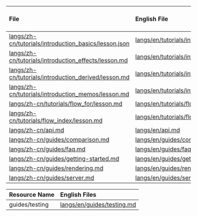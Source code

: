 
<!--MM:START (UPDATED:lang=zh-cn) -->
| File                                                                                                                                                           | English File                                                                                                                                             | Last Updated (EN)                                                                                   | Last Updated (ZH-CN)                                                                                |
| :------------------------------------------------------------------------------------------------------------------------------------------------------------- | :------------------------------------------------------------------------------------------------------------------------------------------------------- | :-------------------------------------------------------------------------------------------------- | :-------------------------------------------------------------------------------------------------- |
| [langs/zh-cn/tutorials/introduction_basics/lesson.json](https://github.com/solidjs/solid-docs/tree/main/langs/zh-cn/tutorials/introduction_basics/lesson.json) | [langs/en/tutorials/introduction_basics/lesson.json](https://github.com/solidjs/solid-docs/tree/main/langs/en/tutorials/introduction_basics/lesson.json) | [11/24/2021](https://github.com/solidjs/solid-docs/commit/6c1b8c3ab3599edf095b69d2ea8b165198437b53) | [10/22/2021](https://github.com/solidjs/solid-docs/commit/b3f7f9ecc9f3bab59726e0cb7a95deb3dfee612e) |
| [langs/zh-cn/tutorials/introduction_effects/lesson.md](https://github.com/solidjs/solid-docs/tree/main/langs/zh-cn/tutorials/introduction_effects/lesson.md)   | [langs/en/tutorials/introduction_effects/lesson.md](https://github.com/solidjs/solid-docs/tree/main/langs/en/tutorials/introduction_effects/lesson.md)   | [11/24/2021](https://github.com/solidjs/solid-docs/commit/6c1b8c3ab3599edf095b69d2ea8b165198437b53) | [10/22/2021](https://github.com/solidjs/solid-docs/commit/b3f7f9ecc9f3bab59726e0cb7a95deb3dfee612e) |
| [langs/zh-cn/tutorials/introduction_derived/lesson.md](https://github.com/solidjs/solid-docs/tree/main/langs/zh-cn/tutorials/introduction_derived/lesson.md)   | [langs/en/tutorials/introduction_derived/lesson.md](https://github.com/solidjs/solid-docs/tree/main/langs/en/tutorials/introduction_derived/lesson.md)   | [11/24/2021](https://github.com/solidjs/solid-docs/commit/6c1b8c3ab3599edf095b69d2ea8b165198437b53) | [10/22/2021](https://github.com/solidjs/solid-docs/commit/b3f7f9ecc9f3bab59726e0cb7a95deb3dfee612e) |
| [langs/zh-cn/tutorials/introduction_memos/lesson.md](https://github.com/solidjs/solid-docs/tree/main/langs/zh-cn/tutorials/introduction_memos/lesson.md)       | [langs/en/tutorials/introduction_memos/lesson.md](https://github.com/solidjs/solid-docs/tree/main/langs/en/tutorials/introduction_memos/lesson.md)       | [11/24/2021](https://github.com/solidjs/solid-docs/commit/6c1b8c3ab3599edf095b69d2ea8b165198437b53) | [10/22/2021](https://github.com/solidjs/solid-docs/commit/b3f7f9ecc9f3bab59726e0cb7a95deb3dfee612e) |
| [langs/zh-cn/tutorials/flow_for/lesson.md](https://github.com/solidjs/solid-docs/tree/main/langs/zh-cn/tutorials/flow_for/lesson.md)                           | [langs/en/tutorials/flow_for/lesson.md](https://github.com/solidjs/solid-docs/tree/main/langs/en/tutorials/flow_for/lesson.md)                           | [1/12/2022](https://github.com/solidjs/solid-docs/commit/d8cc6835474fe6e0719041a59462cbad95a1f524)  | [10/22/2021](https://github.com/solidjs/solid-docs/commit/b3f7f9ecc9f3bab59726e0cb7a95deb3dfee612e) |
| [langs/zh-cn/tutorials/flow_index/lesson.md](https://github.com/solidjs/solid-docs/tree/main/langs/zh-cn/tutorials/flow_index/lesson.md)                       | [langs/en/tutorials/flow_index/lesson.md](https://github.com/solidjs/solid-docs/tree/main/langs/en/tutorials/flow_index/lesson.md)                       | [11/18/2021](https://github.com/solidjs/solid-docs/commit/ef75f664152877f0b100f7643c27e00126d03c2f) | [10/22/2021](https://github.com/solidjs/solid-docs/commit/b3f7f9ecc9f3bab59726e0cb7a95deb3dfee612e) |
| [langs/zh-cn/api.md](https://github.com/solidjs/solid-docs/tree/main/langs/zh-cn/api.md)                                                                       | [langs/en/api.md](https://github.com/solidjs/solid-docs/tree/main/langs/en/api.md)                                                                       | [1/13/2022](https://github.com/solidjs/solid-docs/commit/026a0db7ff599f0ac8cacd03c884df67c96d625c)  | [10/22/2021](https://github.com/solidjs/solid-docs/commit/b3f7f9ecc9f3bab59726e0cb7a95deb3dfee612e) |
| [langs/zh-cn/guides/comparison.md](https://github.com/solidjs/solid-docs/tree/main/langs/zh-cn/guides/comparison.md)                                           | [langs/en/guides/comparison.md](https://github.com/solidjs/solid-docs/tree/main/langs/en/guides/comparison.md)                                           | [12/22/2021](https://github.com/solidjs/solid-docs/commit/965b2ec299849c69f2a9ec4bec637a56bfa22ead) | [11/10/2021](https://github.com/solidjs/solid-docs/commit/fd3aaa5cf6df1e9e663e97a62e0b516ce6c8ca2f) |
| [langs/zh-cn/guides/faq.md](https://github.com/solidjs/solid-docs/tree/main/langs/zh-cn/guides/faq.md)                                                         | [langs/en/guides/faq.md](https://github.com/solidjs/solid-docs/tree/main/langs/en/guides/faq.md)                                                         | [12/22/2021](https://github.com/solidjs/solid-docs/commit/965b2ec299849c69f2a9ec4bec637a56bfa22ead) | [11/10/2021](https://github.com/solidjs/solid-docs/commit/fd3aaa5cf6df1e9e663e97a62e0b516ce6c8ca2f) |
| [langs/zh-cn/guides/getting-started.md](https://github.com/solidjs/solid-docs/tree/main/langs/zh-cn/guides/getting-started.md)                                 | [langs/en/guides/getting-started.md](https://github.com/solidjs/solid-docs/tree/main/langs/en/guides/getting-started.md)                                 | [1/16/2022](https://github.com/solidjs/solid-docs/commit/567e3b8251560b497c7af241175bb299ad1033cc)  | [10/22/2021](https://github.com/solidjs/solid-docs/commit/b3f7f9ecc9f3bab59726e0cb7a95deb3dfee612e) |
| [langs/zh-cn/guides/rendering.md](https://github.com/solidjs/solid-docs/tree/main/langs/zh-cn/guides/rendering.md)                                             | [langs/en/guides/rendering.md](https://github.com/solidjs/solid-docs/tree/main/langs/en/guides/rendering.md)                                             | [12/2/2021](https://github.com/solidjs/solid-docs/commit/59692db541e41749aa1c6d4bbb9aa86839838825)  | [10/22/2021](https://github.com/solidjs/solid-docs/commit/b3f7f9ecc9f3bab59726e0cb7a95deb3dfee612e) |
| [langs/zh-cn/guides/server.md](https://github.com/solidjs/solid-docs/tree/main/langs/zh-cn/guides/server.md)                                                   | [langs/en/guides/server.md](https://github.com/solidjs/solid-docs/tree/main/langs/en/guides/server.md)                                                   | [1/10/2022](https://github.com/solidjs/solid-docs/commit/6208d0f611fa37e86d546f2ea11a147ee7c6e31f)  | [10/22/2021](https://github.com/solidjs/solid-docs/commit/b3f7f9ecc9f3bab59726e0cb7a95deb3dfee612e) |

<!--MM:END-->
<!--MM:START (CREATED:lang=zh-cn) -->
| Resource Name  | English Files                                                                                            |
| :------------- | :------------------------------------------------------------------------------------------------------- |
| guides/testing | [langs/en/guides/testing.md](https://github.com/solidjs/solid-docs/tree/main/langs/en/guides/testing.md) |

<!--MM:END-->
        